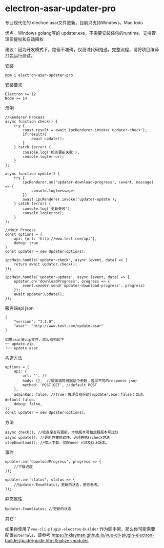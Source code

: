 # electron-asar-updater-pro

专业现代化的 electron asar文件更新。目前只支持Windows，Mac todo

优点：Windows golang写的 updater.exe，不需要安装任何的runtime，支持管理员提权和自动降权

建议：因为开发模式下，路径不准确，仅测试代码跑通。完整流程，请将项目编译打包运行测试。

安装
```
npm i electron-asar-updater-pro
```

安装要求

```
Electron >= 12
Node >= 14
```

示例

```
//Renderer Process
async function check() {
    try {
        const result = await ipcRenderer.invoke('updater-check');
        if(result){
            await update();
        }
    } catch (error) {
        console.log('检查更新失败');
        console.log(error);
    }
};

async function update() {
    try {
        ipcRenderer.on('updater-download-progress', (event, message) => {
            console.log(message)
        })
        await ipcRenderer.invoke('updater-update');
    } catch (error) {
        console.log('更新失败');
        console.log(error);
    }
};

//Main Process
const options = {
    api: {url: 'http://www.test.com/api'},
    debug: true
}
const updater = new Updater(options);

ipcMain.handle('updater-check', async (event, data) => {
    return await updater.check();
});

ipcMain.handle('updater-update', async (event, data) => {
    updater.on('downloadProgress', progress => {
        event.sender.send('updater-download-progress', progress)
    });
    await updater.update();
});
```

服务端api json 
```
{
    "version": "1.1.0",
    "asar": "http://www.test.com/update.asar"
}

如果asar是zip文件，那么结构如下
── update.zip
└── update.asar
```

构造方法

```
options = {
    api: {
        url: '', //
        body: {},  //服务端可根据这个参数，返回不同的response json
        method: 'POST|GET', //default POST
    },
    adminRun: false, //true：管理员身份运行updater.exe；false：自动。default false。
    debug: false,
};
const updater = new Updater(options);
```

方法

```
async check(); //检查是否有更新，本地版本号和远程版本号比较
async update(); //更新并重启软件，必须先执行check方法
stopDownload(); //停止下载，仅限node v15及以上版本。
```

事件
```
updater.on('downloadProgress', progress => {
    //下载进度
});

updater.on('status', status => {
    //Updater.EnumStatus，更新的状态，用作参考。 
});
```
静态属性
```
Updater.EnumStatus; //更新的状态
```

其它：

如果你使用了`vue-cli-plugin-electron-builder` 作为脚手架，那么你可能需要配置`externals`，请参考 https://nklayman.github.io/vue-cli-plugin-electron-builder/guide/guide.html#native-modules